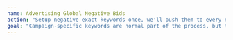 ```yaml
---
name: Advertising Global Negative Bids
action: "Setup negative exact keywords once, we'll push them to every new campaign that you create"
goal: "Campaign-specific keywords are normal part of the process, but the most annoying thing is needing to remember those Account-wide Negatives that are always added to all campaigns. We keep track and push them to all your campaigns."
---
```

